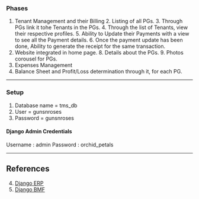 

### Phases
 1. Tenant Management and their Billing 
	 2. Listing of all PGs.
	 3. Through PGs link it tohe Tenants in the PGs.
	 4. Through the list of Tenants, view their respective profiles.
	 5. Ability to Update their Payments with a view to see all the Payment details.
	 6. Once the payment update has been done, Ability to generate the receipt for the same transaction.
 7. Website integrated in home page.
	 8. Details about the PGs.
	 9. Photos corousel for PGs.
 10. Expenses Management
 11. Balance Sheet and Profit/Loss determination through it, for each PG. 

-----------
### Setup

1. Database name = tms_db
2. User = gunsnroses
3. Password = gunsnroses
#### Django Admin Credentials
Username :  admin
Password :  orchid_petals

 -------
## References
 4. [Django ERP](https://github.com/django-erp/django-erp)
 5. [Django BMF](http://www.django-bmf.org/)



